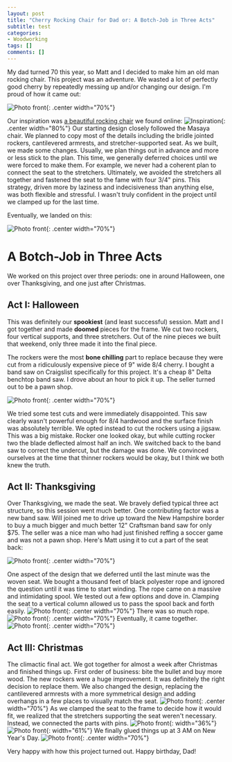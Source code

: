 ```yaml
---
layout: post
title: "Cherry Rocking Chair for Dad or: A Botch-Job in Three Acts"
subtitle: test
categories:
- Woodworking
tags: []
comments: []
---
```


My dad turned 70 this year, so Matt and I decided to make him an old man rocking chair.
This project was an adventure. 
We wasted a lot of perfectly good cherry by repeatedly messing up and/or changing our design.
I'm proud of how it came out:

![Photo front](/assets/img/2022/01/rocking_chair/final.jpg){: .center width="70%"}

Our inspiration was [a beautiful rocking chair](https://www.perigold.com/furniture/pdp/masaya-co-amador-rocking-chair-ndac1039.html) we found online:
![Inspiration](/assets/img/2022/01/rocking_chair/inspiration.png){: .center width="80%"}
Our starting design closely followed the Masaya chair. 
We planned to copy most of the details including the bridle jointed rockers, cantilevered armrests, and stretcher-supported seat. 
As we built, we made some changes. 
Usually, we plan things out in advance and more or less stick to the plan. 
This time, we generally deferred choices until we were forced to make them.
For example, we never had a coherent plan to connect the seat to the stretchers. 
Ultimately, we avoided the stretchers all together and fastened the seat to the fame with four 3/4" pins.
This strategy, driven more by laziness and indecisiveness than anything else, was both flexible and stressful. 
I wasn't truly confident in the project until we clamped up for the last time.

Eventually, we landed on this:

![Photo front](/assets/img/2022/01/rocking_chair/design.png){: .center width="70%"}

# A Botch-Job in Three Acts
We worked on this project over three periods: one in around Halloween, one over Thanksgiving, and one just after Christmas.

## Act I: Halloween
This was definitely our **spookiest** (and least successful) session. Matt and I got together and made **doomed** pieces for the frame. We cut two rockers, four vertical supports, and three stretchers. Out of the nine pieces we built that weekend, only three made it into the final piece. 

The rockers were the most **bone chilling** part to replace because they were cut from a ridiculously expensive piece of 9" wide 8/4 cherry. 
I bought a band saw on Craigslist specifically for this project. It's a cheap 8" Delta benchtop band saw. I drove about an hour to pick it up. The seller turned out to be a pawn shop. 

![Photo front](/assets/img/2022/01/rocking_chair/first_frame.jpg){: .center width="70%"}

We tried some test cuts and were immediately disappointed. This saw clearly wasn't powerful enough for 8/4 hardwood and the surface finish was absolutely terrible. We opted instead to cut the rockers using a jigsaw. This was a big mistake. Rocker one looked okay, but while cutting rocker two the blade deflected almost half an inch. We switched back to the band saw to correct the undercut, but the damage was done. We convinced ourselves at the time that thinner rockers would be okay, but I think we both knew the truth.

## Act II: Thanksgiving
Over Thanksgiving, we made the seat. We bravely defied typical three act structure, so this session went much better. One contributing factor was a new band saw. Will joined me to drive up toward the New Hampshire border to buy a much bigger and much better 12" Craftsman band saw for only $75. The seller was a nice man who had just finished reffing a soccer game and was not a pawn shop. Here's Matt using it to cut a part of the seat back:

![Photo front](/assets/img/2022/01/rocking_chair/back.jpg){: .center width="70%"}

One aspect of the design that we deferred until the last minute was the woven seat. We bought a thousand feet of black polyester rope and ignored the question until it was time to start winding. The rope came on a massive and intimidating spool. We tested out a few options and dove in. Clamping the seat to a vertical column allowed us to pass the spool back and forth easily.
![Photo front](/assets/img/2022/01/rocking_chair/weave.jpg){: .center width="70%"}
There was so much rope.
![Photo front](/assets/img/2022/01/rocking_chair/rope.jpg){: .center width="70%"}
Eventually, it came together.
![Photo front](/assets/img/2022/01/rocking_chair/seat.jpg){: .center width="70%"}


## Act III: Christmas
The climactic final act. We got together for almost a week after Christmas and finished things up. First order of business: bite the bullet and buy more wood. The new rockers were a huge improvement. It was definitely the right decision to replace them. We also changed the design, replacing the cantilevered armrests with a more symmetrical design and adding overhangs in a few places to visually match the seat. 
![Photo front](/assets/img/2022/01/rocking_chair/final_frame.jpg){: .center width="70%"}
As we clamped the seat to the frame to decide how it would fit, we realized that the stretchers supporting the seat weren't necessary. Instead, we connected the parts with pins.
![Photo front](/assets/img/2022/01/rocking_chair/pins_frame.jpg){: width="36%"}
![Photo front](/assets/img/2022/01/rocking_chair/pins_seat.jpg){: width="61%"}
We finally glued things up at 3 AM on New Year's Day.
![Photo front](/assets/img/2022/01/rocking_chair/final_glue.jpg){: .center width="70%"}


Very happy with how this project turned out. Happy birthday, Dad!